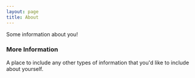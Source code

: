 ```yaml
---
layout: page
title: About
---
```


Some information about you!

### More Information

A place to include any other types of information that you'd like to include about yourself.

